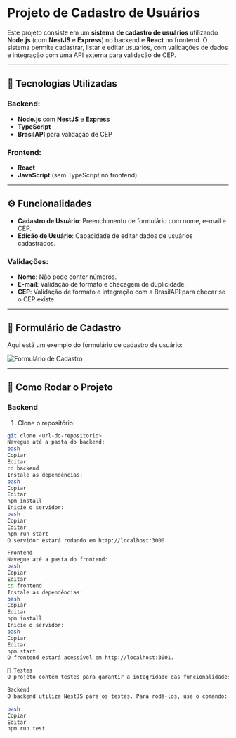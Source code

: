 # **Projeto de Cadastro de Usuários**

Este projeto consiste em um **sistema de cadastro de usuários** utilizando **Node.js** (com **NestJS** e **Express**) no backend e **React** no frontend. O sistema permite cadastrar, listar e editar usuários, com validações de dados e integração com uma API externa para validação de CEP.

---

## **🔧 Tecnologias Utilizadas**

### **Backend:**
- **Node.js** com **NestJS** e **Express**
- **TypeScript**
- **BrasilAPI** para validação de CEP

### **Frontend:**
- **React**
- **JavaScript** (sem TypeScript no frontend)

---

## **⚙️ Funcionalidades**

- **Cadastro de Usuário**: Preenchimento de formulário com nome, e-mail e CEP.
- **Edição de Usuário**: Capacidade de editar dados de usuários cadastrados.

### **Validações:**
- **Nome**: Não pode conter números.
- **E-mail**: Validação de formato e checagem de duplicidade.
- **CEP**: Validação de formato e integração com a BrasilAPI para checar se o CEP existe.

---

## **📸 Formulário de Cadastro**

Aqui está um exemplo do formulário de cadastro de usuário:

![Formulário de Cadastro](https://link-da-imagem-aqui.com)

---

## **📝 Como Rodar o Projeto**

### **Backend**

1. Clone o repositório:

```bash
git clone <url-do-repositorio>
Navegue até a pasta do backend:
bash
Copiar
Editar
cd backend
Instale as dependências:
bash
Copiar
Editar
npm install
Inicie o servidor:
bash
Copiar
Editar
npm run start
O servidor estará rodando em http://localhost:3000.

Frontend
Navegue até a pasta do frontend:
bash
Copiar
Editar
cd frontend
Instale as dependências:
bash
Copiar
Editar
npm install
Inicie o servidor:
bash
Copiar
Editar
npm start
O frontend estará acessível em http://localhost:3001.

🧪 Testes
O projeto contém testes para garantir a integridade das funcionalidades.

Backend
O backend utiliza NestJS para os testes. Para rodá-los, use o comando:

bash
Copiar
Editar
npm run test